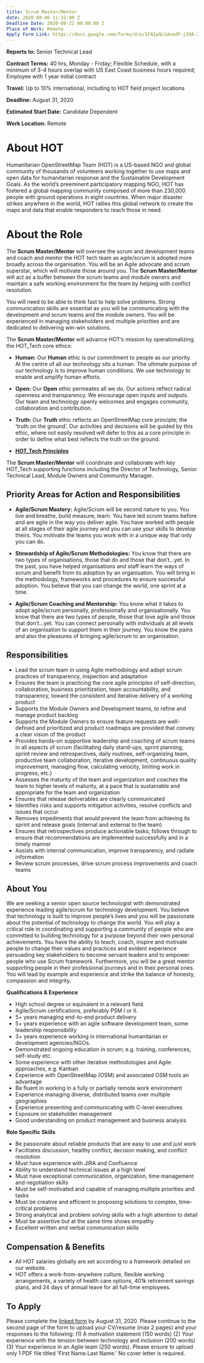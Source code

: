 ```yaml
---
title: Scrum Master/Mentor
date: 2020-08-06 11:32:00 Z
Deadline Date: 2020-08-31 00:00:00 Z
Place of Work: Remote
Apply Form Link: https://docs.google.com/forms/d/e/1FAIpQLSdoodP-j3XA-2DNeb11KWcir5AnsA85RQkzsga6h_ndIEf0Dw/viewform?usp=sf_link
---
```


**Reports to:** Senior Technical Lead

**Contract Terms:** 40 hrs, Monday - Friday; Flexible Schedule, with a minimum of 3-4 hours overlap with US East Coast business hours required; Employee with 1 year initial contract

**Travel:** Up to 10% international, including to HOT field project locations

**Deadline:** August 31, 2020

**Estimated Start Date:** Candidate Dependent

**Work Location:** Remote

# About HOT
Humanitarian OpenStreetMap Team (HOT) is a US-based NGO and global community of thousands of volunteers working together to use maps and open data for humanitarian response and the Sustainable Development Goals. As the world’s preeminent participatory mapping NGO, HOT has fostered a global mapping community composed of more than 230,000 people with ground operations in eight countries. When major disaster strikes anywhere in the world, HOT rallies this global network to create the maps and data that enable responders to reach those in need.

# About the Role
The **Scrum Master/Mentor** will oversee the scrum and development teams and coach and mentor the HOT tech team as agile/scrum is adopted more broadly across the organisation. You will be an Agile advocate and scrum superstar, which will motivate those around you. The **Scrum Master/Mentor** will act as a buffer between the scrum teams and module owners and maintain a safe working environment for the team by helping with conflict resolution.

You will need to be able to think fast to help solve problems. Strong communication skills are essential as you will be communicating with the development and scrum teams and the module owners. You will be experienced in managing stakeholders and multiple priorities and are dedicated to delivering win-win solutions.

The **Scrum Master/Mentor** will advance HOT’s mission by operationalizing the HOT_Tech core ethics:

* **Human:** Our **Human** ethic is our commitment to people as our priority. At the centre of all our technology sits a human. The ultimate purpose of our technology is to improve human conditions. We use technology to enable and amplify human efforts.

* **Open:** Our **Open** ethic permeates all we do. Our actions  reflect radical openness and transparency. We encourage open inputs and outputs. Our team and technology openly welcomes and engages community, collaboration and contribution.

* **Truth:** Our **Truth** ethic reflects an OpenStreetMap core principle; the ‘truth on the ground’. Our activities and decisions will be guided by this ethic, where not easily resolved will defer to this as a core principle in order to define what best reflects the truth on the ground.

* **[HOT_Tech Principles](https://github.com/hotosm/tech/blob/master/principles/README.md)**

The **Scrum Master/Mentor** will coordinate and collaborate with key HOT_Tech supporting functions including the Director of Technology, Senior Technical Lead, Module Owners and Community Manager.

## Priority Areas for Action and Responsibilities

* **Agile/Scrum Mastery:** Agile/Scrum will be second nature to you. You live and breathe, build measure, learn.  You have led scrum teams before and are agile in the way you deliver agile. You have worked with people at all stages of their agile journey and you can use your skills to develop theirs. You motivate the teams you work with in a unique way that only you can do.

* **Stewardship of Agile/Scrum Methodologies:** You know that there are two types of organisations, those that do and those that don’t...yet. In the past, you have helped organisations and staff learn the ways of scrum and benefit from its adoption by an organisation. You will bring in the methodology, frameworks and procedures to ensure successful adoption. You believe that you can change the world, one sprint at a time.

* **Agile/Scrum Coaching and Mentorship:** You know what it takes to adopt agile/scrum personally, professionally and organisationally. You know that there are two types of people, those that love agile and those that don’t...yet. You can connect personally with individuals at all levels of an organisation to support them in their journey. You know the pains and also the pleasures of bringing agile/scrum to an organisation.

## Responsibilities

* Lead the scrum team in using Agile methodology and adopt scrum practices of transparency, inspection and adaptation
* Ensures the team is practicing the core agile principles of self-direction, collaboration, business prioritization, team accountability, and transparency, toward the consistent and iterative delivery of a working product
* Supports the Module Owners and Development teams, to refine and manage product backlog
* Supports the Module Owners to ensure feature requests are well-defined and prioritized and product roadmaps are provided that convey a clear vision of the product
* Provides hands-on supportive leadership and coaching of scrum teams in all aspects of scrum (facilitating daily stand-ups, sprint planning, sprint review and retrospectives, daily routines, self-organizing team, productive team collaboration, iterative development, continuous quality improvement, managing flow, calculating velocity, limiting work in progress, etc.)
* Assesses the maturity of the team and organization and coaches the team to higher levels of maturity, at a pace that is sustainable and appropriate for the team and organization
* Ensures that release deliverables are clearly communicated
* Identifies risks and supports mitigation activities, resolve conflicts and issues that occur
* Removes impediments that would prevent the team from achieving its sprint and release goals (internal and external to the team)
* Ensures that retrospectives produce actionable tasks; follows through to ensure that recommendations are implemented successfully and in a timely manner
* Assists with internal communication, improve transparency, and radiate information
* Review scrum processes, drive scrum process improvements and coach teams

## About You

We are seeking a senior open source technologist with demonstrated experience leading agile/scrum for technology development. You believe that technology is built to improve people’s lives and you will be passionate about the potential of technology to change the world. You will play a critical role in coordinating and supporting a community of people who are committed to building technology for a purpose beyond their own personal achievements. You have the ability to teach, coach, inspire and motivate people to change their values and practices and evident experience persuading key stakeholders to become servant leaders and to empower people who use Scrum framework. Furthermore, you will be a great mentor supporting people in their professional journeys and in their personal ones. You will lead by example and experience and strike the balance of honesty, compassion and integrity.

**Qualifications & Experience**

* High school degree or equivalent in a relevant field.
* Agile/Scrum certifications, preferably PSM I or II.
* 5+ years managing end-to-end product delivery
* 5+ years experience with an agile software development team, some leadership responsibility
* 3+ years experience working in international humanitarian or development agencies/NGOs.
* Demonstrated ongoing education in scrum; e.g. training, conferences, self-study etc.
* Some experience with other iterative methodologies and Agile approaches, e.g. Kanban
* Experience with OpenStreetMap (OSM) and associated OSM tools an advantage
* Be fluent in working in a fully or partially remote work environment
* Experience managing diverse, distributed teams over multiple geographies
* Experience presenting and communicating with C-level executives
* Exposure on stakeholder management
* Good understanding on product management and business analysis

**Role Specific Skills**

* Be passionate about reliable products that are easy to use and just work
* Facilitates discussion, healthy conflict, decision making, and conflict resolution
* Must have experience with JIRA and Confluence
* Ability to understand technical issues at a high level
* Must have exceptional communication, organization, time management and negotiation skills
* Must be self-motivated and capable of managing multiple priorities and tasks
* Must be creative and efficient in proposing solutions to complex, time-critical problems
* Strong analytical and problem solving skills with a high attention to detail
* Must be assertive but at the same time shows empathy
* Excellent written and verbal communication skills

## Compensation & Benefits

* All HOT salaries globally are set according to a framework detailed on our website.
* HOT offers a work-from-anywhere culture, flexible working arrangements, a variety of health care options, 401k retirement savings plans, and 24 days of annual leave for all full-time employees.

## To Apply

Please complete the [linked form](https://docs.google.com/forms/d/e/1FAIpQLSdoodP-j3XA-2DNeb11KWcir5AnsA85RQkzsga6h_ndIEf0Dw/viewform?usp=sf_link) by August 31, 2020. Please continue to the second page of the form to upload your CV/resume (max 2 pages) and your responses to the following: (1) A motivation statement (150 words) (2) Your experience with the tension between technology and inclusion (200 words) (3) Your experience in an Agile team (250 words). Please ensure to upload only 1 PDF file titled 'First Name.Last Name.' No cover letter is required.
